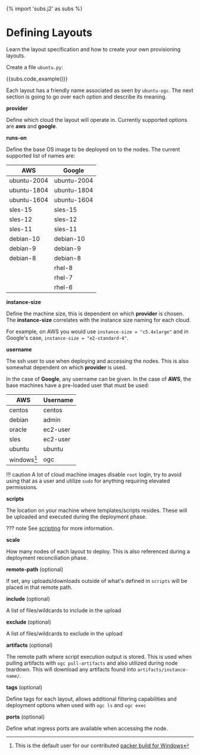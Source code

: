 {% import 'subs.j2' as subs %}
# Defining Layouts

Learn the layout specification and how to create your own provisioning layouts.

Create a file `ubuntu.py`:

{{subs.code_example()}}

Each layout has a friendly name associated as seen by `ubuntu-ogc`. The next section is going to go over each option and describe its meaning.

**provider**

Define which cloud the layout will operate in. Currently supported options are **aws** and **google**.

**runs-on**

Define the base OS image to be deployed on to the nodes. The current supported list of names are:

| AWS | Google |
| ---- | ----- |
| ubuntu-2004 | ubuntu-2004 |
| ubuntu-1804 | ubuntu-1804 |
| ubuntu-1604 | ubuntu-1604 |
| sles-15 | sles-15 |
| sles-12 | sles-12 |
| sles-11 | sles-11 |
| debian-10 | debian-10 |
| debian-9 | debian-9 |
| debian-8 | debian-8 |
|| rhel-8 |
|| rhel-7 |
|| rhel-6 |


**instance-size**

Define the machine size, this is dependent on which **provider** is chosen. The **instance-size** correlates with the instance size naming for each cloud. 

For example, on AWS you would use `instance-size = "c5.4xlarge"` and in Google's case, `instance-size = "e2-standard-4"`.

**username**

The ssh user to use when deploying and accessing the nodes. This is also somewhat dependent on which **provider** is used.

In the case of **Google**, any username can be given. In the case of **AWS**, the base machines have a pre-loaded user that must be used:

| AWS    | Username |
| ------ | -------  |
| centos | centos   |
| debian | admin    |
| oracle | ec2-user |
| sles   | ec2-user |
| ubuntu | ubuntu   |
| windows[^1] | ogc     |

!!! caution
    A lot of cloud machine images disable `root` login, try to avoid using that as a user and utilize `sudo` for anything requiring elevated permissions.

**scripts**

The location on your machine where templates/scripts resides. These will be uploaded and executed during the deployment phase.

??? note 
    See [scripting](user-guide/../scripting.md) for more information.

**scale**

How many nodes of each layout to deploy. This is also referenced during a deployment reconciliation phase.

**remote-path** (optional)

If set, any uploads/downloads outside of what's defined in `scripts` will be placed in that remote path.

**include** (optional)

A list of files/wildcards to include in the upload

**exclude** (optional)

A list of files/wildcards to exclude in the upload

**artifacts** (optional)

The remote path where script execution output is stored. This is used when pulling artifacts with `ogc pull-artifacts` and also utilized during node teardown. This will download any artifacts found into `artifacts/instance-name/`.

**tags** (optional)

Define tags for each layout, allows additional filtering capabilities and deployment options when used with `ogc ls` and `ogc exec`

**ports** (optional)

Define what ingress ports are available when accessing the node.

[^1]: This is the default user for our contributed [packer build for Windows](./windows.md)